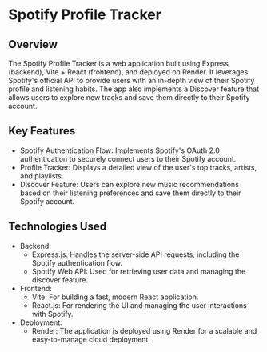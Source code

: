 # Spotify Profile Tracker
## Overview
The Spotify Profile Tracker is a web application built using Express (backend), Vite + React (frontend), and deployed on Render. It leverages Spotify's official API to provide users with an in-depth view of their Spotify profile and listening habits. The app also implements a Discover feature that allows users to explore new tracks and save them directly to their Spotify account.

## Key Features
- Spotify Authentication Flow: Implements Spotify's OAuth 2.0 authentication to securely connect users to their Spotify account.
- Profile Tracker: Displays a detailed view of the user's top tracks, artists, and playlists.
- Discover Feature: Users can explore new music recommendations based on their listening preferences and save them directly to their Spotify account.

## Technologies Used
- Backend:
  - Express.js: Handles the server-side API requests, including the Spotify authentication flow.
  - Spotify Web API: Used for retrieving user data and managing the discover feature.
- Frontend:
  - Vite: For building a fast, modern React application.
  - React.js: For rendering the UI and managing the user interactions with Spotify.
- Deployment:
  - Render: The application is deployed using Render for a scalable and easy-to-manage cloud deployment.
